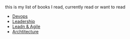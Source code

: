 this is my list of books I read, currently read or want to read 

- [Devops](./devops.md)
- [Leadership](./leadership.md)
- [Leadn & Agile](./lean_agile.md)
- [Archtitecture](./architecture.md)
